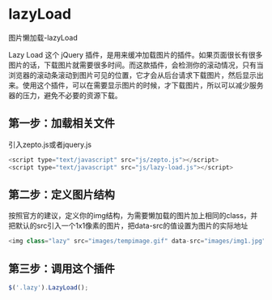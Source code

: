 # lazyLoad
图片懒加载-lazyLoad

Lazy Load 这个 jQuery 插件，是用来缓冲加载图片的插件。如果页面很长有很多图片的话，下载图片就需要很多时间。而这款插件，会检测你的滚动情况，只有当浏览器的滚动条滚动到图片可见的位置，它才会从后台请求下载图片，然后显示出来。使用这个插件，可以在需要显示图片的时候，才下载图片，所以可以减少服务器的压力，避免不必要的资源下载。

第一步：加载相关文件
------
引入zepto.js或者jquery.js

```javascript
<script type="text/javascript" src="js/zepto.js"></script>
<script type="text/javascript" src="js/lazy-load.js"></script>
```

第二步：定义图片结构
------
按照官方的建议，定义你的img结构，为需要懒加载的图片加上相同的class，并把默认的src引入一个1x1像素的图片，把data-src的值设置为图片的实际地址

```javascript
<img class="lazy" src="images/tempimage.gif" data-src="images/img1.jpg" alt="lazyload" width="164" height="164">
```

第三步：调用这个插件
------

```javascript
$('.lazy').LazyLoad();
```
